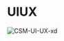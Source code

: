 # UIUX

![CSM-UI-UX-xd](https://github.com/hellenferrari/UIUX/assets/5003904/2f90c4e5-15e7-4091-92a2-460a81cab811)
